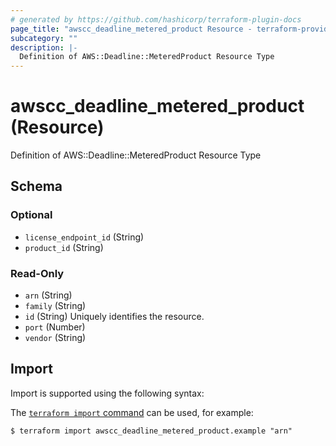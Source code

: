 ```yaml
---
# generated by https://github.com/hashicorp/terraform-plugin-docs
page_title: "awscc_deadline_metered_product Resource - terraform-provider-awscc"
subcategory: ""
description: |-
  Definition of AWS::Deadline::MeteredProduct Resource Type
---
```


# awscc_deadline_metered_product (Resource)

Definition of AWS::Deadline::MeteredProduct Resource Type



<!-- schema generated by tfplugindocs -->
## Schema

### Optional

- `license_endpoint_id` (String)
- `product_id` (String)

### Read-Only

- `arn` (String)
- `family` (String)
- `id` (String) Uniquely identifies the resource.
- `port` (Number)
- `vendor` (String)

## Import

Import is supported using the following syntax:

The [`terraform import` command](https://developer.hashicorp.com/terraform/cli/commands/import) can be used, for example:

```shell
$ terraform import awscc_deadline_metered_product.example "arn"
```
